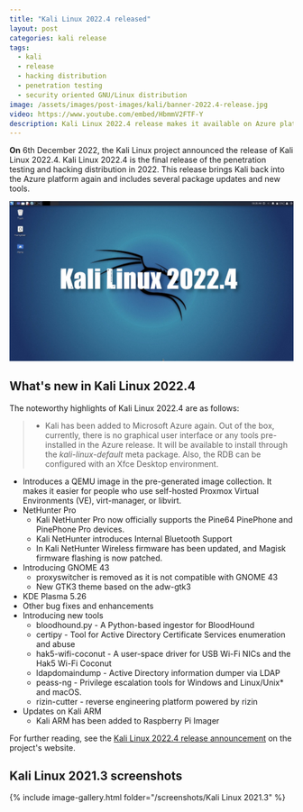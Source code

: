 ```yaml
---
title: "Kali Linux 2022.4 released"
layout: post
categories: kali release
tags:
  - kali
  - release
  - hacking distribution
  - penetration testing
  - security oriented GNU/Linux distribution
image: /assets/images/post-images/kali/banner-2022.4-release.jpg
video: https://www.youtube.com/embed/HbmmV2FTF-Y
description: Kali Linux 2022.4 release makes it available on Azure platofrm and it includes several package updates and enhancements. Read More.
---
```


**On** 6th December 2022, the Kali Linux project announced the release of Kali Linux 2022.4. Kali Linux 2022.4 is the final release of the penetration testing and hacking distribution in 2022. This release brings Kali back into the Azure platform again and includes several package updates and new tools.

![Kali 2022.4 featured image](/assets/images/post-images/kali/banner-2022.4-release.jpg)

## What's new in Kali Linux 2022.4
The noteworthy highlights of Kali Linux 2022.4 are as follows:

> - Kali has been added to Microsoft Azure again. Out of the box, currently, there is no graphical user interface or any tools pre-installed in the Azure release. It will be available to install through the *kali-linux-default* meta package. Also, the RDB can be configured with an Xfce Desktop environment.
- Introduces a QEMU image in the pre-generated image collection. It makes it easier for people who use self-hosted Proxmox Virtual Environments (VE), virt-manager, or libvirt.
- NetHunter Pro
  - Kali NetHunter Pro now officially supports the Pine64 PinePhone and PinePhone Pro devices. 
  - Kali NetHunter introduces Internal Bluetooth Support
  - In Kali NetHunter Wireless firmware has been updated, and Magisk firmware flashing is now patched.
- Introducing GNOME 43
  - proxyswitcher is removed as it is not compatible with GNOME 43
  - New GTK3 theme based on the adw-gtk3 
- KDE Plasma 5.26
- Other bug fixes and enhancements
- Introducing new tools
  - bloodhound.py - A Python-based ingestor for BloodHound
  - certipy - Tool for Active Directory Certificate Services enumeration and abuse
  - hak5-wifi-coconut - A user-space driver for USB Wi-Fi NICs and the Hak5 Wi-Fi Coconut
  - ldapdomaindump - Active Directory information dumper via LDAP
  - peass-ng - Privilege escalation tools for Windows and Linux/Unix* and macOS.
  - rizin-cutter - reverse engineering platform powered by rizin
- Updates on Kali ARM
  - Kali ARM has been added to Raspberry Pi Imager


For further reading, see the [Kali Linux 2022.4 release announcement](https://www.kali.org/blog/kali-linux-2022-4-release/) on the project's website.

## Kali Linux 2021.3 screenshots
{% include image-gallery.html folder="/screenshots/Kali Linux 2021.3" %}

